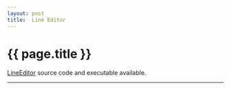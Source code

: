 ```yaml
---
layout: post
title:  Line Editor
---
```


{{ page.title }}
================

[LineEditor][] source code and executable available.

---

[LineEditor]: https://github.com/misterdustinface/LineEditor
